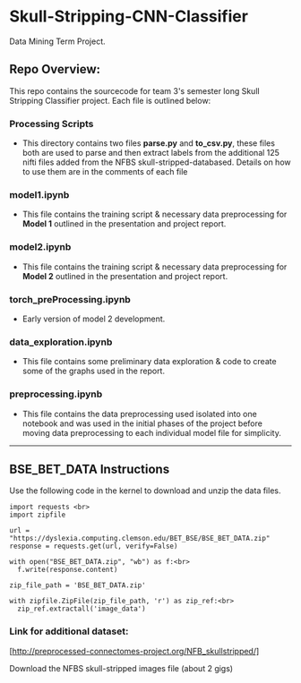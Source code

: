 # Skull-Stripping-CNN-Classifier
Data Mining Term Project.

## Repo Overview: 

This repo contains the sourcecode for team 3's semester long Skull Stripping Classifier project. 
Each file is outlined below:

### Processing Scripts
- This directory contains two files **parse.py** and **to_csv.py**, these files both are used to parse and then extract labels from the additional 125 nifti files added from the NFBS skull-stripped-databased. Details on how to use them are in the comments of each file

### model1.ipynb
- This file contains the training script & necessary data preprocessing for **Model 1** outlined in the presentation and project report.

### model2.ipynb
- This file contains the training script & necessary data preprocessing for **Model 2** outlined in the presentation and project report.

### torch_preProcessing.ipynb
- Early version of model 2 development.

### data_exploration.ipynb
- This file contains some preliminary data exploration & code to create some of the graphs used in the report.

### preprocessing.ipynb
- This file contains the data preprocessing used isolated into one notebook and was used in the initial phases of the project before moving data preprocessing to each individual model file for simplicity. 

---

## BSE_BET_DATA Instructions 
Use the following code in the kernel to download and unzip the data files.
```
import requests <br>
import zipfile

url = "https://dyslexia.computing.clemson.edu/BET_BSE/BSE_BET_DATA.zip"
response = requests.get(url, verify=False)

with open("BSE_BET_DATA.zip", "wb") as f:<br>
  f.write(response.content)

zip_file_path = 'BSE_BET_DATA.zip'

with zipfile.ZipFile(zip_file_path, 'r') as zip_ref:<br>
  zip_ref.extractall('image_data')
```

### Link for additional dataset:
[http://preprocessed-connectomes-project.org/NFB_skullstripped/]

Download the NFBS skull-stripped images file (about 2 gigs)

